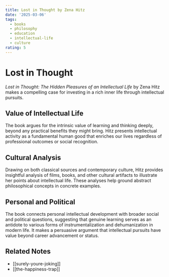 ```yaml
---
title: Lost in Thought by Zena Hitz
date: '2025-03-06'
tags:
  - books
  - philosophy
  - education
  - intellectual-life
  - culture
rating: 5
---
```


# Lost in Thought

*Lost in Thought: The Hidden Pleasures of an Intellectual Life* by Zena Hitz makes a compelling case for investing in a rich inner life through intellectual pursuits.

## Value of Intellectual Life

The book argues for the intrinsic value of learning and thinking deeply, beyond any practical benefits they might bring. Hitz presents intellectual activity as a fundamental human good that enriches our lives regardless of professional outcomes or social recognition.

## Cultural Analysis

Drawing on both classical sources and contemporary culture, Hitz provides insightful analysis of films, books, and other cultural artifacts to illustrate her points about intellectual life. These analyses help ground abstract philosophical concepts in concrete examples.

## Personal and Political

The book connects personal intellectual development with broader social and political questions, suggesting that genuine learning serves as an antidote to various forms of instrumentalization and dehumanization in modern life. It makes a persuasive argument that intellectual pursuits have value beyond career advancement or status.

## Related Notes

- [[surely-youre-joking]]
- [[the-happiness-trap]]
